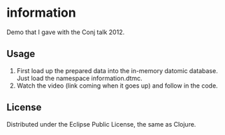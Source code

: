 # information
Demo that I gave with the Conj talk 2012.

## Usage
1. First load up the prepared data into the in-memory datomic database. Just load the namespace information.dtmc.
2. Watch the video (link coming when it goes up) and follow in the code.

## License
Distributed under the Eclipse Public License, the same as Clojure.
